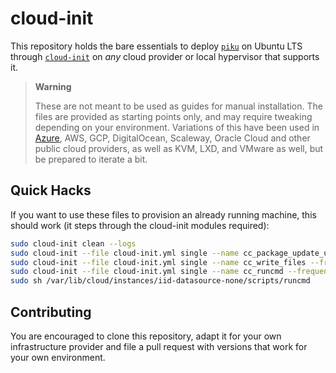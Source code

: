 # cloud-init

This repository holds the bare essentials to deploy [`piku`][piku] on Ubuntu LTS through [`cloud-init`][ci] on  _any_ cloud provider or local hypervisor that supports it.

> **Warning**
>
> These are not meant to be used as guides for manual installation. The files are provided as starting points only, and may require tweaking depending on your environment. Variations of this have been used in [Azure][az], AWS, GCP, DigitalOcean, Scaleway, Oracle Cloud and other public cloud providers, as well as KVM, LXD, and VMware as well, but be prepared to iterate a bit.

## Quick Hacks

If you want to use these files to provision an already running machine, this should work (it steps through the cloud-init modules required):

```bash
sudo cloud-init clean --logs
sudo cloud-init --file cloud-init.yml single --name cc_package_update_upgrade_install --frequency once 
sudo cloud-init --file cloud-init.yml single --name cc_write_files --frequency once 
sudo cloud-init --file cloud-init.yml single --name cc_runcmd --frequency once 
sudo sh /var/lib/cloud/instances/iid-datasource-none/scripts/runcmd
```

## Contributing

You are encouraged to clone this repository, adapt it for your own infrastructure provider and file a pull request with versions that work for your own environment.

[az]: http://azure.microsoft.com/
[azcli]: https://docs.microsoft.com/en-us/cli/azure/install-azure-cli
[piku]: https://github.com/piku
[ci]: https://cloudinit.readthedocs.io
